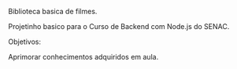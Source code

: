 Biblioteca basica de filmes.

Projetinho basico para o Curso de Backend com Node.js do SENAC.

Objetivos:

Aprimorar conhecimentos adquiridos em aula.



